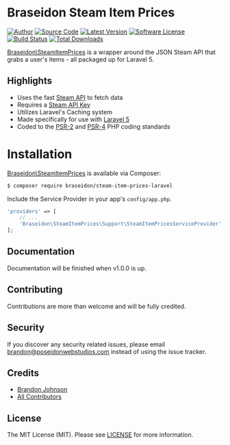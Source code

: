 # Braseidon Steam Item Prices

[![Author](http://img.shields.io/badge/author-@BraSeidon-blue.svg?style=flat-square)](https://twitter.com/BraSeidon)
[![Source Code](http://img.shields.io/badge/source-braseidon/steam--item--prices--laravel-blue.svg?style=flat-square)](https://github.com/braseidon/steam-item-prices-laravel)
[![Latest Version](https://img.shields.io/github/release/braseidon/steam--item--prices--laravel.svg?style=flat-square)](https://github.com/braseidon/steam-item-prices-laravel/releases)
[![Software License](https://img.shields.io/badge/license-MIT-brightgreen.svg?style=flat-square)](https://github.com/braseidon/steam-item-prices-laravel/blob/master/LICENSE)
[![Build Status](https://img.shields.io/travis/braseidon/steam-item-prices-laravel/master.svg?style=flat-square)](https://travis-ci.org/braseidon/steam-item-prices-laravel)
[![Total Downloads](https://img.shields.io/packagist/dt/braseidon/steam-item-prices-laravel.svg?style=flat-square)](https://packagist.org/packages/braseidon/steam-item-prices-laravel)

[Braseidon\SteamItemPrices](https://github.com/braseidon/steam-item-prices-laravel) is a wrapper around the JSON Steam API that grabs a user's items - all packaged up for Laravel 5.

## Highlights

- Uses the fast [Steam API](http://steamcommunity.com/dev/) to fetch data
- Requires a [Steam API Key](http://steamcommunity.com/dev/apikey)
- Utilizes Laravel's Caching system
- Made specifically for use with [Laravel 5](https://github.com/laravel/laravel)
- Coded to the [PSR-2](http://www.php-fig.org/psr/psr-2/) and [PSR-4](http://www.php-fig.org/psr/psr-4/) PHP coding standards

# Installation

[Braseidon\SteamItemPrices](https://github.com/braseidon/steam-item-prices-laravel) is available via Composer:

```bash
$ composer require braseidon/steam-item-prices-laravel
```

Include the Service Provider in your app's <code>config/app.php</code>.

```php
'providers' => [
    // ...
    'Braseidon\SteamItemPrices\Support\SteamItemPricesServiceProvider',
];
```

## Documentation

Documentation will be finished when v1.0.0 is up.

## Contributing

Contributions are more than welcome and will be fully credited.

## Security

If you discover any security related issues, please email brandon@poseidonwebstudios.com instead of using the issue tracker.

## Credits

- [Brandon Johnson](https://github.com/braseidon)
- [All Contributors](https://github.com/braseidon/steam-item-prices-laravel/graphs/contributors)

## License

The MIT License (MIT). Please see [LICENSE](https://github.com/braseidon/steam-item-prices-laravel/blob/master/LICENSE) for more information.